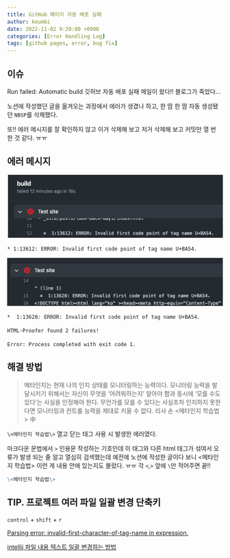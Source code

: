 ```yaml
---
title: GitHub 페이지 자동 배포 실패
author: keumbi
date: 2022-11-02 9:20:00 +0900
categories: [Error Handling Log]
tags: [github pages, error, bug fix]
---
```


## 이슈
Run failed: Automatic build 깃허브 자동 배포 실패 메일이 왔다!! 블로그가 죽었다...

노션에 작성했던 글을 옮겨오는 과정에서 에러가 생겼나 하고, 한 땀 한 땀 자동 생성됐던 `NBSP`를 삭제했다.

또!! 에러 메시지를 잘 확인하지 않고 이거 삭제해 보고 저거 삭제해 보고 커밋만 열 번 한 것 같다. ㅠㅠ



## 에러 메시지

![에러 메세지](/assets/img/img-build-error.png)
```
* 1:13612: ERROR: Invalid first code point of tag name U+BA54.
```

![img.png](/assets/img/img-build-error2.png)
```
*  1:13628: ERROR: Invalid first code point of tag name U+BA54.

HTML-Proofer found 2 failures!

Error: Process completed with exit code 1.

```

## 해결 방법

> 메타인지는 현재 나의 인지 상태를 모니터링하는 능력이다. 모니터링 능력을 발달시키기 위해서는 자신이 무엇을 ‘어려워하는지’ 알아야 함과 동시에 ‘모를 수도 있다’는 사실을 인정해야 한다. 무언가를 모를 수 있다는 사실조차 인지하지 못한다면 모니터링과 컨트롤 능력을 제대로 키울 수 없다. 리사 손 \<메타인지 학습법\> 中

`\<메타인지 학습법\>` 열고 닫는 태그 사용 시 발생한 에러였다.

마크다운 문법에서 `>` 인용문 작성하는 기호인데 이 태그와 다른 html 태그가 섞여서 오류가 발생 되는 줄 알고 열심히 검색했는데 예전에 노션에 작성한 글이다 보니 \<메타인지 학습법\> 이런 게 내용 안에 있는지도 몰랐다. ㅠㅠ 각 `<`,`>` 앞에 `\`만 적어주면 끝!!

```markdown
\<메타인지 학습법\>
```

## TIP. 프로젝트 여러 파일 일괄 변경 단축키

`control` + `shift` + `r`



[Parsing error: invalid-first-character-of-tag-name in expression.](https://github.com/vuejs/eslint-plugin-vue/issues/370)

[intellij 파일 내용 텍스트 일괄 변경하는 방법](https://yg-dad.tistory.com/1218)
